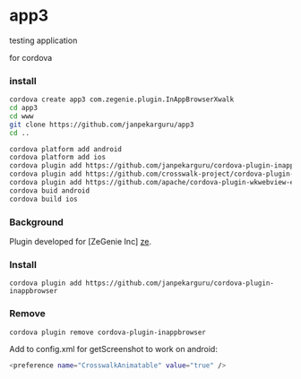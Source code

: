 # app3
testing application

for cordova

### install
```sh 
cordova create app3 com.zegenie.plugin.InAppBrowserXwalk
cd app3
cd www
git clone https://github.com/janpekarguru/app3
cd ..
```


```sh 
cordova platform add android
cordova platform add ios
cordova plugin add https://github.com/janpekarguru/cordova-plugin-inappbrowser
cordova plugin add https://github.com/crosswalk-project/cordova-plugin-crosswalk-webview
cordova plugin add https://github.com/apache/cordova-plugin-wkwebview-engine
cordova buid android
cordova build ios
```


### Background
Plugin developed for [ZeGenie Inc] [ze].

### Install
    cordova plugin add https://github.com/janpekarguru/cordova-plugin-inappbrowser
### Remove
    cordova plugin remove cordova-plugin-inappbrowser


Add to config.xml for getScreenshot to work on android:
```sh 
<preference name="CrosswalkAnimatable" value="true" />	
```




   
   [ze]: <http://www.zegenie.com>
